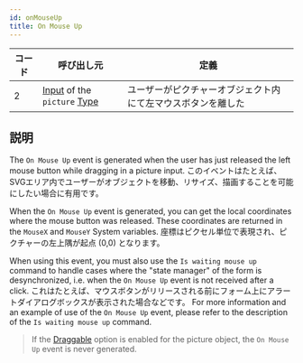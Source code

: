 ```yaml
---
id: onMouseUp
title: On Mouse Up
---
```


| コード | 呼び出し元                                                                                                 | 定義                             |
| --- | ----------------------------------------------------------------------------------------------------- | ------------------------------ |
| 2   | [Input](FormObjects/input_overview.md) of the `picture` [Type](FormObjects/properties_Object.md#type) | ユーザーがピクチャーオブジェクト内にて左マウスボタンを離した |

## 説明

The `On Mouse Up` event is generated when the user has just released the left mouse button while dragging in a picture input. このイベントはたとえば、SVGエリア内でユーザーがオブジェクトを移動、リサイズ、描画することを可能にしたい場合に有用です。

When the `On Mouse Up` event is generated, you can get the local coordinates where the mouse button was released. These coordinates are returned in the `MouseX` and `MouseY` System variables. 座標はピクセル単位で表現され、ピクチャーの左上隅が起点 (0,0) となります。

When using this event, you must also use the `Is waiting mouse up` command to handle cases where the "state manager" of the form is desynchronized, i.e. when the `On Mouse Up` event is not received after a click. これはたとえば、マウスボタンがリリースされる前にフォーム上にアラートダイアログボックスが表示された場合などです。 For more information and an example of use of the `On Mouse Up` event, please refer to the description of the `Is waiting mouse up` command.

> If the [Draggable](FormObjects/properties_Action.md#draggable) option is enabled for the picture object, the `On Mouse Up` event is never generated.
